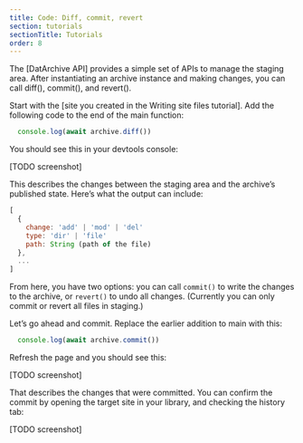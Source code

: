 ```yaml
---
title: Code: Diff, commit, revert
section: tutorials
sectionTitle: Tutorials
order: 8
---
```


The [DatArchive API] provides a simple set of APIs to manage the staging area. After instantiating an archive instance and making changes, you can call diff(), commit(), and revert().

Start with the [site you created in the Writing site files tutorial]. Add the following code to the end of the main function:

```js
  console.log(await archive.diff())
```

You should see this in your devtools console:

[TODO screenshot]

This describes the changes between the staging area and the archive’s published state. Here’s what the output can include:

```js
[
  {
    change: 'add' | 'mod' | 'del'
    type: 'dir' | 'file'
    path: String (path of the file)
  },
  ...
]
```

From here, you have two options: you can call `commit()` to write the changes to the archive, or `revert()` to undo all changes. (Currently you can only commit or revert all files in staging.)

Let’s go ahead and commit. Replace the earlier addition to main with this:

```js
  console.log(await archive.commit())
```

Refresh the page and you should see this:

[TODO screenshot]

That describes the changes that were committed. You can confirm the commit by opening the target site in your library, and checking the history tab:

[TODO screenshot]